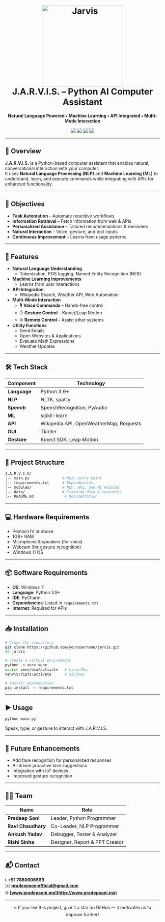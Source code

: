 
<h1 align="center">
  <img src="https://github.com/user-attachments/assets/9dd28ba3-e0f9-4a1f-88d7-42410fd0b054" width="264" height="264" alt="Jarvis"><br>
  J.A.R.V.I.S. – Python AI Computer Assistant
</h1>

<p align="center">
  <b>Natural Language Powered • Machine Learning • API Integrated • Multi-Mode Interaction</b>
</p>

<p align="center">
  <img src="https://img.shields.io/badge/Python-3.9+-blue?style=for-the-badge&logo=python" />
  <img src="https://img.shields.io/badge/NLP-Enabled-brightgreen?style=for-the-badge&logo=google" />
  <img src="https://img.shields.io/badge/Voice%20Commands-Active-orange?style=for-the-badge&logo=amazon-alexa" />
  <img src="https://img.shields.io/badge/Machine%20Learning-Integrated-yellow?style=for-the-badge&logo=scikit-learn" />
</p>

---

## 📌 Overview
**J.A.R.V.I.S.** is a Python-based computer assistant that enables natural, conversational interaction with your computer.  
It uses **Natural Language Processing (NLP)** and **Machine Learning (ML)** to understand, learn, and execute commands while integrating with APIs for enhanced functionality.

---

## 🎯 Objectives
- **Task Automation** – Automate repetitive workflows
- **Information Retrieval** – Fetch information from web & APIs
- **Personalized Assistance** – Tailored recommendations & reminders
- **Natural Interaction** – Voice, gesture, and text inputs
- **Continuous Improvement** – Learns from usage patterns

---

## 🚀 Features
- **Natural Language Understanding**  
  - Tokenization, POS tagging, Named Entity Recognition (NER)  
- **Machine Learning Improvements**  
  - Learns from user interactions  
- **API Integration**  
  - Wikipedia Search, Weather API, Web Automation  
- **Multi-Mode Interaction**  
  - 🎙 **Voice Commands** – Hands-free control  
  - ✋ **Gesture Control** – Kinect/Leap Motion  
  - 🌐 **Remote Control** – Assist other systems  
- **Utility Functions**
  - Send Emails
  - Open Websites & Applications
  - Evaluate Math Expressions
  - Weather Updates

---

## 🛠️ Tech Stack
| Component          | Technology |
|--------------------|------------|
| **Language**       | Python 3.9+ |
| **NLP**            | NLTK, spaCy |
| **Speech**         | SpeechRecognition, PyAudio |
| **ML**              | scikit-learn |
| **API**            | Wikipedia API, OpenWeatherMap, Requests |
| **GUI**            | Tkinter |
| **Gesture**        | Kinect SDK, Leap Motion |

---

## 📂 Project Structure
```bash
J.A.R.V.I.S/
│-- main.py               # Main entry point
│-- requirements.txt      # Dependencies
│-- modules/              # NLP, API, and ML modules
│-- data/                 # Training data & resources
│-- README.md              # Documentation
```

---

## 💻 Hardware Requirements
- Pentium IV or above
- 1GB+ RAM
- Microphone & speakers (for voice)
- Webcam (for gesture recognition)
- Windows 11 OS

---

## 📦 Software Requirements
- **OS**: Windows 11  
- **Language**: Python 3.9+  
- **IDE**: PyCharm  
- **Dependencies**: Listed in `requirements.txt`  
- **Internet**: Required for APIs

---

## 📥 Installation
```bash
# Clone the repository
git clone https://github.com/yourusername/jarvis.git
cd jarvis

# Create a virtual environment
python -m venv venv
source venv/bin/activate   # Linux/Mac
venv\Scripts\activate      # Windows

# Install dependencies
pip install -r requirements.txt
```

---

## ▶️ Usage
```bash
python main.py
```
Speak, type, or gesture to interact with J.A.R.V.I.S.

---

## 🔮 Future Enhancements
- Add face recognition for personalized responses
- AI-driven proactive task suggestions
- Integration with IoT devices
- Improved gesture recognition

---

## 👨‍💻 Team
| Name | Role |
|------|------|
| **Pradeep Soni** | Leader, Python Programmer |
| **Ravi Chaudhary** | Co-Leader, NLP Programmer |
| **Ankush Yadav** | Debugger, Tester & Analyzer |
| **Rishi Sinha**  | Designer, Report & PPT Creator |

---

## 📬 Contact
📞 **+91 7880606669**  
✉️ **pradeepsoniofficial@gmail.com**  
🌐 **[www.pradepsoni.me](http://www.pradepsoni.me)**

---

<p align="center">
  ⭐ If you like this project, give it a star on GitHub — it motivates us to improve further!
</p>
